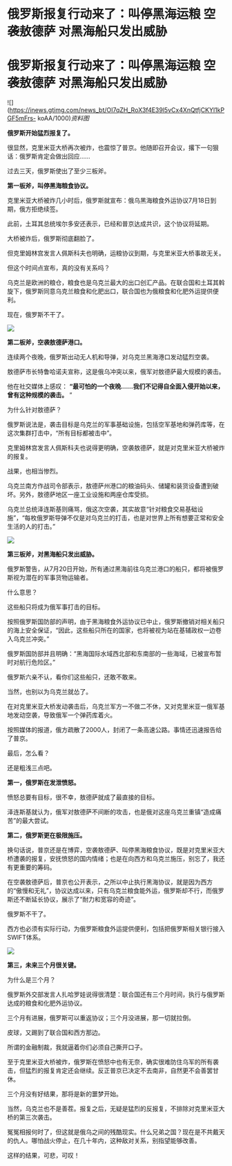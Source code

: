 # 俄罗斯报复行动来了：叫停黑海运粮 空袭敖德萨 对黑海船只发出威胁

# 俄罗斯报复行动来了：叫停黑海运粮 空袭敖德萨 对黑海船只发出威胁

![](https://inews.gtimg.com/news_bt/OI7qZH_RoX3f4E39l5vCx4XnQtfjCKYl1kPGF5mFrs-
koAA/1000)_资料图_

**俄罗斯开始猛烈报复了。**

很显然，克里米亚大桥再次被炸，也震惊了普京。他随即召开会议，撂下一句狠话：俄罗斯肯定会做出回应……

过去三天，俄罗斯使出了至少三板斧。

**第一板斧，叫停黑海粮食协议。**

克里米亚大桥被炸几小时后，俄罗斯就宣布：俄乌黑海粮食外运协议7月18日到期，俄方拒绝续签。

此前，土耳其总统埃尔多安还表示，已经和普京达成共识，这个协议将延期。

大桥被炸后，俄罗斯彻底翻脸了。

但克里姆林宫发言人佩斯科夫也明确，运粮协议到期，与克里米亚大桥事故无关。

但这个时间点宣布，真的没有关系吗？

乌克兰是欧洲的粮仓，粮食也是乌克兰最大的出口创汇产品。在联合国和土耳其斡旋下，俄罗斯同意乌克兰粮食和化肥出口，联合国也为俄粮食和化肥外运提供便利。

现在，俄罗斯不干了。

![](https://inews.gtimg.com/news_bt/OQCk4V_Q8Ip9MB9sfjAVz1lm9qDH7NqQPz4f1cvgWgbgMAA/1000)

**第二板斧，空袭敖德萨港口。**

连续两个夜晚，俄罗斯出动无人机和导弹，对乌克兰黑海港口发动猛烈空袭。

敖德萨市长特鲁哈诺夫宣称，这是俄乌冲突以来，俄军对敖德萨最大规模的袭击。

他在社交媒体上感叹： **“最可怕的一个夜晚……我们不记得自全面入侵开始以来，曾有这种规模的袭击。** ”

为什么针对敖德萨？

俄罗斯说法是，袭击目标是乌克兰的军事基础设施，包括空军基地和弹药库等，在这次集群打击中，“所有目标都被击中”。

克里姆林宫发言人佩斯科夫也说得更明确，空袭敖德萨，就是对克里米亚大桥被炸的报复。

战果，也相当惨烈。

乌克兰南方作战司令部表示，敖德萨州港口的粮油码头、储罐和装货设备遭到破坏。另外，敖德萨地区一座工业设施和两座仓库受损。

乌克兰总统泽连斯基则痛骂，俄这次空袭，其实故意“针对粮食交易基础设施”，“每枚俄罗斯导弹不仅是对乌克兰的打击，也是对世界上所有想要正常和安全生活的人的打击。”

![](https://inews.gtimg.com/news_bt/OYhYz0QPEICG8aFKUmZSJreHWfvlAd68zZF43FKAQ6vBkAA/1000)

**第三板斧，对黑海船只发出威胁。**

俄罗斯警告，从7月20日开始，所有通过黑海前往乌克兰港口的船只，都将被俄罗斯视为潜在的军事货物运输者。

什么意思？

这些船只将成为俄军事打击的目标。

按照俄罗斯国防部的声明，由于黑海粮食外运协议已中止，俄罗斯撤销对相关船只的海上安全保证，“因此，这些船只所在的国家，也将被视为站在基辅政权一边卷入乌克兰冲突。”

俄罗斯国防部并且明确：“黑海国际水域西北部和东南部的一些海域，已被宣布暂时对航行危险区。”

俄罗斯六亲不认，看你们这些船只，还敢不敢来。

当然，也别以为乌克兰就怂了。

在对克里米亚大桥发动袭击后，乌克兰军方一不做二不休，又对克里米亚一俄军基地发动空袭，导致俄军一个弹药库着火。

按照媒体的报道，俄方疏散了2000人，封闭了一条高速公路。事情还迅速报告给了普京。

最后，怎么看？

还是粗浅三点吧。

**第一，俄罗斯在发泄愤怒。**

愤怒总要有目标，很不幸，敖德萨就成了最直接的目标。

泽连斯基就认为，俄军对敖德萨不间断的攻击，也是俄对这座乌克兰重镇“造成痛苦”的最大尝试。

**第二，俄罗斯更在极限施压。**

换句话说，普京还是在博弈，空袭敖德萨、叫停黑海粮食协议，既是对克里米亚大桥遭袭的报复，安抚愤怒的国内情绪；也是在向西方和乌克兰施压，别忘了，我还有更重要的筹码。

在空袭敖德萨后，普京也公开表示，之所以中止执行黑海协议，就是因为西方的“傲慢和无礼”，协议达成以来，只有乌克兰粮食能外运，俄罗斯却不行，而俄罗斯还不断延长协议，展示了“耐力和宽容的奇迹”。

俄罗斯不干了。

西方也必须有实际行动，为俄罗斯粮食外运提供便利，包括把俄罗斯相关银行接入SWIFT体系。

![](https://inews.gtimg.com/news_bt/OsecezoEQHopvOitLHu5XAtqNUWco4MMlpSLxyR8V3q3sAA/1000)

**第三，未来三个月很关键。**

为什么是三个月？

俄罗斯外交部发言人扎哈罗娃说得很清楚：联合国还有三个月时间，执行与俄罗斯达成的粮食和化肥外运协议。

三个月有进展，俄罗斯可以重返协议；三个月没进展，那一切就拉倒。

皮球，又踢到了联合国和西方那边。

所谓的金融制裁，我就逼着你们必须自己撕开口子。

至于克里米亚大桥被炸，俄罗斯在愤怒中也有无奈，确实很难防住乌军的所有袭击，但猛烈的报复肯定还会继续。反正普京已决定不去南非，自然更不会善罢甘休。

三个月没有好结果，那将是新的噩梦开始。

当然，乌克兰也不是善茬。报复之后，无疑是猛烈的反报复，不排除对克里米亚大桥的第三次袭击。

冤冤相报何时了，但这就是俄乌之间的残酷现实。什么兄弟之国？现在是不共戴天的仇人。哪怕战火停止，在几十年内，这种敌对关系，别指望能够改善。

这样的结果，可悲，可叹！

